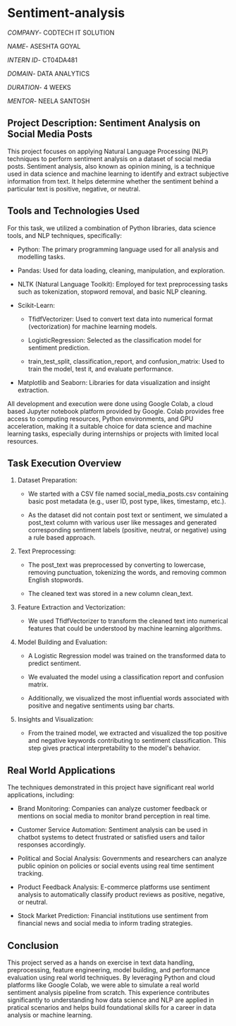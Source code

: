 # Sentiment-analysis

*COMPANY*- CODTECH IT SOLUTION

*NAME*- ASESHTA GOYAL

*INTERN ID*- CT04DA481

*DOMAIN*- DATA ANALYTICS

*DURATION*- 4 WEEKS

*MENTOR*- NEELA SANTOSH

## Project Description: Sentiment Analysis on Social Media Posts

This project focuses on applying Natural Language Processing (NLP) techniques to perform sentiment analysis on a dataset of social media posts. Sentiment analysis, also known as opinion mining, is a technique used in data science and machine learning to identify and extract subjective information from text. It helps determine whether the sentiment behind a particular text is positive, negative, or neutral.

## Tools and Technologies Used

For this task, we utilized a combination of Python libraries, data science tools, and NLP techniques, specifically:

- Python: The primary programming language used for all analysis and modelling tasks.

- Pandas: Used for data loading, cleaning, manipulation, and exploration.

- NLTK (Natural Language Toolkit): Employed for text preprocessing tasks such as tokenization, stopword removal, and basic NLP cleaning.

- Scikit-Learn:

  - TfidfVectorizer: Used to convert text data into numerical format (vectorization) for machine learning models.
 
  - LogisticRegression: Selected as the classification model for sentiment prediction.
 
  - train_test_split, classification_report, and confusion_matrix: Used to train the model, test it, and evaluate performance.

- Matplotlib and Seaborn: Libraries for data visualization and insight extraction.

All development and execution were done using Google Colab, a cloud based Jupyter notebook platform provided by Google. Colab provides free access to computing resources, Python environments, and GPU acceleration, making it a suitable choice for data science and machine learning tasks, especially during internships or projects with limited local resources.

## Task Execution Overview

1. Dataset Preparation:

   - We started with a CSV file named social_media_posts.csv containing basic post metadata (e.g., user ID, post type, likes, timestamp, etc.).
  
   - As the dataset did not contain post text or sentiment, we simulated a post_text column with various user like messages and generated corresponding sentiment labels (positive, neutral, or negative) using a rule based approach.

2. Text Preprocessing:

   - The post_text was preprocessed by converting to lowercase, removing punctuation, tokenizing the words, and removing common English stopwords.
  
   - The cleaned text was stored in a new column clean_text.

3. Feature Extraction and Vectorization:

   - We used TfidfVectorizer to transform the cleaned text into numerical features that could be understood by machine learning algorithms.

4. Model Building and Evaluation:

   - A Logistic Regression model was trained on the transformed data to predict sentiment.
  
   - We evaluated the model using a classification report and confusion matrix.
  
   - Additionally, we visualized the most influential words associated with positive and negative sentiments using bar charts.
  
5. Insights and Visualization:

   - From the trained model, we extracted and visualized the top positive and negative keywords contributing to sentiment classification. This step gives practical interpretability to the model's behavior.

## Real World Applications

The techniques demonstrated in this project have significant real world applications, including:

- Brand Monitoring: Companies can analyze customer feedback or mentions on social media to monitor brand perception in real time.

- Customer Service Automation: Sentiment analysis can be used in chatbot systems to detect frustrated or satisfied users and tailor responses accordingly.

- Political and Social Analysis: Governments and researchers can analyze public opinion on policies or social events using real time sentiment tracking.

- Product Feedback Analysis: E-commerce platforms use sentiment analysis to automatically classify product reviews as positive, negative, or neutral.

- Stock Market Prediction: Financial institutions use sentiment from financial news and social media to inform trading strategies.

## Conclusion

This project served as a hands on exercise in text data handling, preprocessing, feature engineering, model building, and performance evaluation using real world techniques. By leveraging Python and cloud platforms like Google Colab, we were able to simulate a real world sentiment analysis pipeline from scratch. This experience contributes significantly to understanding how data science and NLP are applied in pratical scenarios and helps build foundational skills for a career in data analysis or machine learning.
